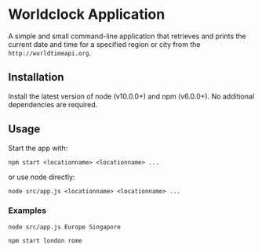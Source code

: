 # Worldclock Application
A simple and small command-line application that retrieves and prints the
current date and time for a specified region or city from the
`http://worldtimeapi.org`.

## Installation
Install the latest version of node (v10.0.0+) and npm (v6.0.0+).
No additional dependencies are required.

## Usage
Start the app with:

    npm start <locationname> <locationname> ...

or use node directly:

    node src/app.js <locationname> <locationname> ...

### Examples

    node src/app.js Europe Singapore

    npm start london rome
